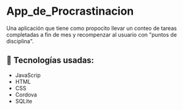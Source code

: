 # App_de_Procrastinacion
Una aplicación que tiene como propocito llevar un conteo de tareas completadas a fin de mes y recompenzar al usuario con "puntos de disciplina".

## 🚀 Tecnologías usadas:
- JavaScrip
- HTML
- CSS
- Cordova
- SQLite
